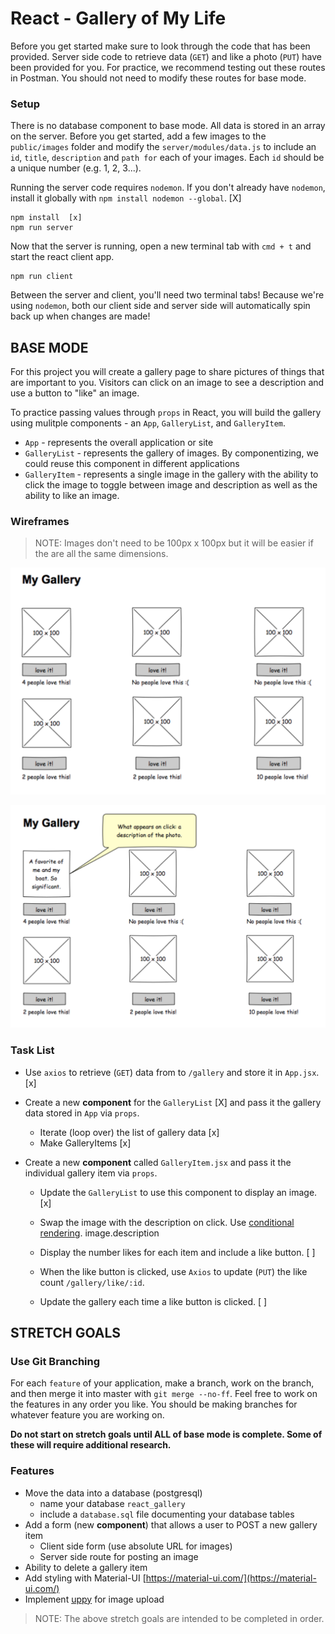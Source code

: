 # React - Gallery of My Life

Before you get started make sure to look through the code that has been provided. 
Server side code to retrieve data (`GET`) and like a photo (`PUT`) have been provided for you. For practice, we recommend testing out these routes in Postman. You should not need to modify these routes for base mode.

### Setup

There is no database component to base mode. 
All data is stored in an array on the server. 
Before you get started, 
add a few images to the `public/images` folder 
and modify the `server/modules/data.js` 
to include an `id`, `title`, `description` 
and `path for` each of your images. 
Each `id` should be a unique number 
(e.g. 1, 2, 3...).

Running the server code requires `nodemon`. If you don't already have `nodemon`, install it globally with `npm install nodemon --global`.
[X]

```
npm install  [x]
npm run server
```

Now that the server is running, open a new terminal tab with `cmd + t` and start the react client app.

```
npm run client
```

Between the server and client, you'll need two terminal tabs! Because we're using `nodemon`, both our client side and server side will automatically spin back up when changes are made!

## BASE MODE

For this project you will create a gallery page to share pictures of things that are important to you. Visitors can click on an image to see a description and use a button to "like" an image. 

To practice passing values through `props` in React, you will build the gallery using mulitple components - an `App`, `GalleryList`, and `GalleryItem`.

- `App` - represents the overall application or site 
- `GalleryList` - represents the gallery of images. By componentizing, we could reuse this component in different applications
- `GalleryItem` - represents a single image in the gallery with the ability to click the image to toggle between image and description as well as the ability to like an image.

### Wireframes

> NOTE: Images don't need to be 100px x 100px but it will be easier if the are all the same dimensions.

![mockup one](wireframes/first-mockup.png)

![mockup two](wireframes/second-mockup.png)

### Task List
- Use `axios` to retrieve (`GET`) data from to `/gallery` and store it in `App.jsx`.
[x]
- Create a new **component** for the `GalleryList` 
[X]
and pass it the gallery data stored in `App` 
via `props`.
    - Iterate (loop over) the list of gallery data
[x]
    - Make GalleryItems
[x]

- Create a new **component** called `GalleryItem.jsx` and pass it the individual gallery item via `props`. 
    - Update the `GalleryList` to use this component to display an image.
    [x]


    - Swap the image with the description on click. 
    Use [conditional rendering](https://reactjs.org/docs/conditional-rendering.html).
image.description  


    - Display the number likes for each item and include a like button.
    [ ]
    - When the like button is clicked, use `Axios` to update (`PUT`) the like count `/gallery/like/:id`.

    - Update the gallery each time a like button is clicked.
    [ ]


## STRETCH GOALS

### Use Git Branching

For each `feature` of your application, make a branch, work on the branch, and then merge it into master with `git merge --no-ff`. Feel free to work on the features in any order you like. You should be making branches for whatever feature you are working on.

**Do not start on stretch goals until ALL of base mode is complete. Some of these will require additional research.**

### Features

- Move the data into a database (postgresql)
    - name your database `react_gallery`
    - include a `database.sql` file documenting your database tables
- Add a form (new **component**) that allows a user to POST a new gallery item
  - Client side form (use absolute URL for images)
  - Server side route for posting an image
- Ability to delete a gallery item
- Add styling with Material-UI [https://material-ui.com/](https://material-ui.com/)
- Implement [uppy](https://uppy.io/) for image upload 

> NOTE: The above stretch goals are intended to be completed in order.
